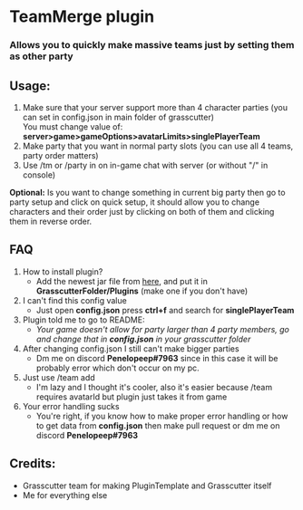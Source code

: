 # TeamMerge plugin
### Allows you to quickly make massive teams just by setting them as other party 

## Usage:
1. Make sure that your server support more than 4 character parties (you can set in config.json in main folder of grasscutter)
   <br>You must change value of: **server>game>gameOptions>avatarLimits>singlePlayerTeam**
2. Make party that you want in normal party slots (you can use all 4 teams, party order matters)
3. Use /tm or /party in on in-game chat with server (or without "/" in console)

**Optional:**
Is you want to change something in current big party then go to party setup and click on quick setup, it should allow you to change characters and their order just by clicking on both of them and clicking them in reverse order.

## FAQ

1. How to install plugin?
    - Add the newest jar file from [here](https://github.com/Penelopeep/TeamMerge/releases), and put it in **GrasscutterFolder/Plugins** (make one if you don't have)
2. I can't find this config value
   - Just open **config.json** press **ctrl+f** and search for **singlePlayerTeam**
3. Plugin told me to go to README:<br>
   - _Your game doesn't allow for party larger than 4 party members, go and change that in **config.json** in your grasscutter folder_
4. After changing config.json I still can't make bigger parties
   - Dm me on discord **Penelopeep#7963** since in this case it will be probably error which don't occur on my pc.
5. Just use /team add
   - I'm lazy and I thought it's cooler, also it's easier because /team requires avatarId but plugin just takes it from game
6. Your error handling sucks
   - You're right, if you know how to make proper error handling or how to get data from **config.json** then make pull request or dm me on discord **Penelopeep#7963**

## Credits:

- Grasscutter team for making PluginTemplate and Grasscutter itself
- Me for everything else
